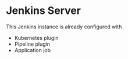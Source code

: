 # Jenkins Server

This Jenkins instance is already configured with

- Kubernetes plugin
- Pipeline plugin
- Application job